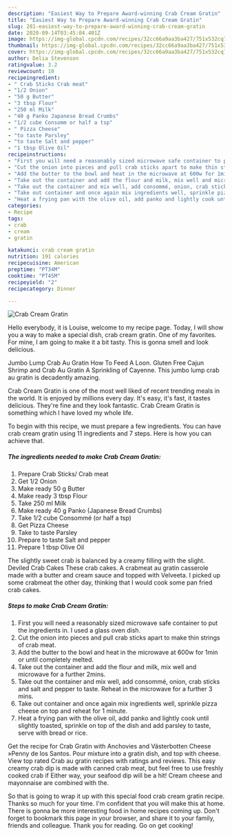 ```yaml
---
description: "Easiest Way to Prepare Award-winning Crab Cream Gratin"
title: "Easiest Way to Prepare Award-winning Crab Cream Gratin"
slug: 281-easiest-way-to-prepare-award-winning-crab-cream-gratin
date: 2020-09-14T03:45:04.401Z
image: https://img-global.cpcdn.com/recipes/32cc66a9aa3ba427/751x532cq70/crab-cream-gratin-recipe-main-photo.jpg
thumbnail: https://img-global.cpcdn.com/recipes/32cc66a9aa3ba427/751x532cq70/crab-cream-gratin-recipe-main-photo.jpg
cover: https://img-global.cpcdn.com/recipes/32cc66a9aa3ba427/751x532cq70/crab-cream-gratin-recipe-main-photo.jpg
author: Delia Stevenson
ratingvalue: 3.2
reviewcount: 10
recipeingredient:
- " Crab Sticks Crab meat"
- "1/2 Onion"
- "50 g Butter"
- "3 tbsp Flour"
- "250 ml Milk"
- "40 g Panko Japanese Bread Crumbs"
- "1/2 cube Consomm or half a tsp"
- " Pizza Cheese"
- "to taste Parsley"
- "to taste Salt and pepper"
- "1 tbsp Olive Oil"
recipeinstructions:
- "First you will need a reasonably sized microwave safe container to put the ingredients in. I used a glass oven dish."
- "Cut the onion into pieces and pull crab sticks apart to make thin strings of crab meat."
- "Add the butter to the bowl and heat in the microwave at 600w for 1min or until completely melted."
- "Take out the container and add the flour and milk, mix well and microwave for a further 2mins."
- "Take out the container and mix well, add consommé, onion, crab sticks and salt and pepper to taste. Reheat in the microwave for a further 3 mins."
- "Take out container and once again mix ingredients well, sprinkle pizza cheese on top and reheat for 1 minute."
- "Heat a frying pan with the olive oil, add panko and lightly cook until slightly toasted, sprinkle on top of the dish and add parsley to taste, serve with bread or rice."
categories:
- Recipe
tags:
- crab
- cream
- gratin

katakunci: crab cream gratin 
nutrition: 191 calories
recipecuisine: American
preptime: "PT34M"
cooktime: "PT45M"
recipeyield: "2"
recipecategory: Dinner

---
```



![Crab Cream Gratin](https://img-global.cpcdn.com/recipes/32cc66a9aa3ba427/751x532cq70/crab-cream-gratin-recipe-main-photo.jpg)

Hello everybody, it is Louise, welcome to my recipe page. Today, I will show you a way to make a special dish, crab cream gratin. One of my favorites. For mine, I am going to make it a bit tasty. This is gonna smell and look delicious.

Jumbo Lump Crab Au Gratin How To Feed A Loon. Gluten Free Cajun Shrimp and Crab Au Gratin A Sprinkling of Cayenne. This jumbo lump crab au gratin is decadently amazing.

Crab Cream Gratin is one of the most well liked of recent trending meals in the world. It is enjoyed by millions every day. It's easy, it's fast, it tastes delicious. They're fine and they look fantastic. Crab Cream Gratin is something which I have loved my whole life.


To begin with this recipe, we must prepare a few ingredients. You can have crab cream gratin using 11 ingredients and 7 steps. Here is how you can achieve that.

<!--inarticleads1-->

##### The ingredients needed to make Crab Cream Gratin:

1. Prepare  Crab Sticks/ Crab meat
1. Get 1/2 Onion
1. Make ready 50 g Butter
1. Make ready 3 tbsp Flour
1. Take 250 ml Milk
1. Make ready 40 g Panko (Japanese Bread Crumbs)
1. Take 1/2 cube Consommé (or half a tsp)
1. Get  Pizza Cheese
1. Take to taste Parsley
1. Prepare to taste Salt and pepper
1. Prepare 1 tbsp Olive Oil


The slightly sweet crab is balanced by a creamy filling with the slight. Deviled Crab Cakes These crab cakes. A crabmeat au gratin casserole made with a butter and cream sauce and topped with Velveeta. I picked up some crabmeat the other day, thinking that I would cook some pan fried crab cakes. 

<!--inarticleads2-->

##### Steps to make Crab Cream Gratin:

1. First you will need a reasonably sized microwave safe container to put the ingredients in. I used a glass oven dish.
1. Cut the onion into pieces and pull crab sticks apart to make thin strings of crab meat.
1. Add the butter to the bowl and heat in the microwave at 600w for 1min or until completely melted.
1. Take out the container and add the flour and milk, mix well and microwave for a further 2mins.
1. Take out the container and mix well, add consommé, onion, crab sticks and salt and pepper to taste. Reheat in the microwave for a further 3 mins.
1. Take out container and once again mix ingredients well, sprinkle pizza cheese on top and reheat for 1 minute.
1. Heat a frying pan with the olive oil, add panko and lightly cook until slightly toasted, sprinkle on top of the dish and add parsley to taste, serve with bread or rice.


Get the recipe for Crab Gratin with Anchovies and Västerbotten Cheese »Penny de los Santos. Pour mixture into a gratin dish, and top with cheese. View top rated Crab au gratin recipes with ratings and reviews. This easy creamy crab dip is made with canned crab meat, but feel free to use freshly cooked crab if Either way, your seafood dip will be a hit! Cream cheese and mayonnaise are combined with the. 

So that is going to wrap it up with this special food crab cream gratin recipe. Thanks so much for your time. I'm confident that you will make this at home. There is gonna be more interesting food in home recipes coming up. Don't forget to bookmark this page in your browser, and share it to your family, friends and colleague. Thank you for reading. Go on get cooking!
